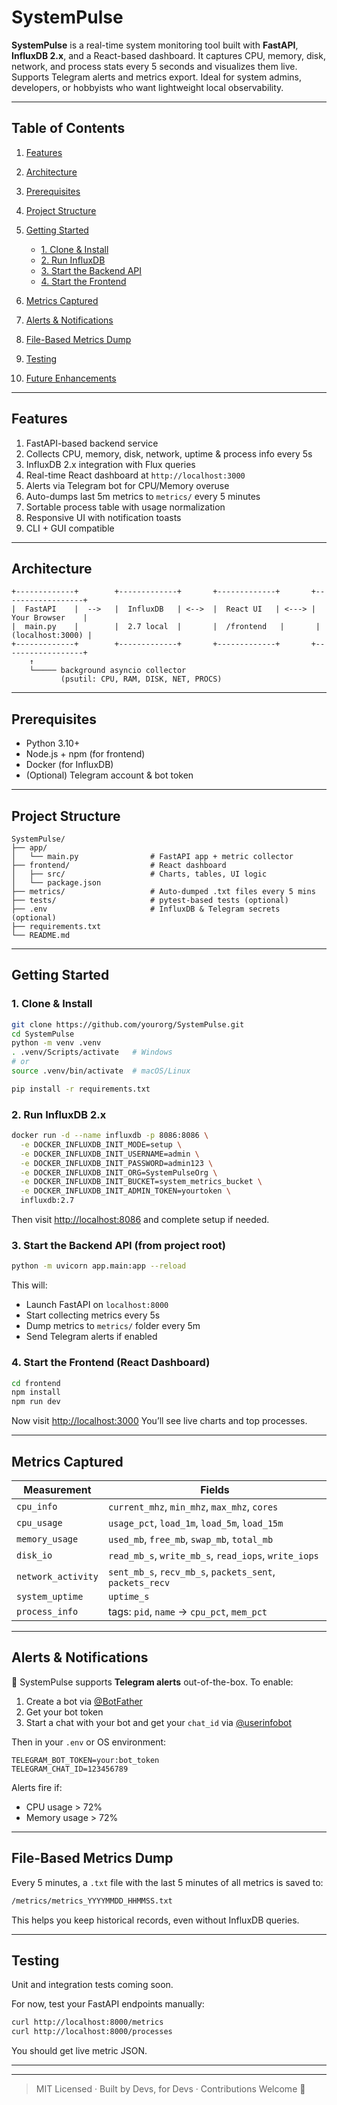 # SystemPulse

**SystemPulse** is a real-time system monitoring tool built with **FastAPI**, **InfluxDB 2.x**, and a React-based dashboard. It captures CPU, memory, disk, network, and process stats every 5 seconds and visualizes them live. Supports Telegram alerts and metrics export. Ideal for system admins, developers, or hobbyists who want lightweight local observability.

---

## Table of Contents

1. [Features](#features)
2. [Architecture](#architecture)
3. [Prerequisites](#prerequisites)
4. [Project Structure](#project-structure)
5. [Getting Started](#getting-started)

   * [1. Clone & Install](#1-clone--install)
   * [2. Run InfluxDB](#2-run-influxdb)
   * [3. Start the Backend API](#3-start-the-backend-api)
   * [4. Start the Frontend](#4-start-the-frontend)
6. [Metrics Captured](#metrics-captured)
7. [Alerts & Notifications](#alerts--notifications)
8. [File-Based Metrics Dump](#file-based-metrics-dump)
9. [Testing](#testing)
10. [Future Enhancements](#future-enhancements)

---

## Features

1. FastAPI-based backend service
2. Collects CPU, memory, disk, network, uptime & process info every 5s
3. InfluxDB 2.x integration with Flux queries
4. Real-time React dashboard at `http://localhost:3000`
5. Alerts via Telegram bot for CPU/Memory overuse
6. Auto-dumps last 5m metrics to `metrics/` every 5 minutes
7. Sortable process table with usage normalization
8. Responsive UI with notification toasts
9. CLI + GUI compatible

---

## Architecture

```
+-------------+        +-------------+       +-------------+       +------------------+
|  FastAPI    |  -->   |  InfluxDB   | <-->  |  React UI   | <---> |  Your Browser    |
|  main.py    |        |  2.7 local  |       |  /frontend   |       | (localhost:3000) |
+-------------+        +-------------+       +-------------+       +------------------+
    ↑
    └───── background asyncio collector
           (psutil: CPU, RAM, DISK, NET, PROCS)
```

---

## Prerequisites

* Python 3.10+
* Node.js + npm (for frontend)
* Docker (for InfluxDB)
* (Optional) Telegram account & bot token

---

## Project Structure

```
SystemPulse/
├── app/
│   └── main.py                # FastAPI app + metric collector
├── frontend/                  # React dashboard
│   ├── src/                   # Charts, tables, UI logic
│   └── package.json
├── metrics/                   # Auto-dumped .txt files every 5 mins
├── tests/                     # pytest-based tests (optional)
├── .env                       # InfluxDB & Telegram secrets (optional)
├── requirements.txt
└── README.md
```

---

## Getting Started

### 1. Clone & Install

```bash
git clone https://github.com/yourorg/SystemPulse.git
cd SystemPulse
python -m venv .venv
. .venv/Scripts/activate   # Windows
# or
source .venv/bin/activate  # macOS/Linux

pip install -r requirements.txt
```

### 2. Run InfluxDB 2.x

```bash
docker run -d --name influxdb -p 8086:8086 \
  -e DOCKER_INFLUXDB_INIT_MODE=setup \
  -e DOCKER_INFLUXDB_INIT_USERNAME=admin \
  -e DOCKER_INFLUXDB_INIT_PASSWORD=admin123 \
  -e DOCKER_INFLUXDB_INIT_ORG=SystemPulseOrg \
  -e DOCKER_INFLUXDB_INIT_BUCKET=system_metrics_bucket \
  -e DOCKER_INFLUXDB_INIT_ADMIN_TOKEN=yourtoken \
  influxdb:2.7
```

Then visit [http://localhost:8086](http://localhost:8086) and complete setup if needed.

### 3. Start the Backend API (from project root)

```bash
python -m uvicorn app.main:app --reload
```

This will:

* Launch FastAPI on `localhost:8000`
* Start collecting metrics every 5s
* Dump metrics to `metrics/` folder every 5m
* Send Telegram alerts if enabled

### 4. Start the Frontend (React Dashboard)

```bash
cd frontend
npm install
npm run dev
```

Now visit [http://localhost:3000](http://localhost:3000)
You’ll see live charts and top processes.

---

## Metrics Captured

| Measurement        | Fields                                                   |
| ------------------ | -------------------------------------------------------- |
| `cpu_info`         | `current_mhz`, `min_mhz`, `max_mhz`, `cores`             |
| `cpu_usage`        | `usage_pct`, `load_1m`, `load_5m`, `load_15m`            |
| `memory_usage`     | `used_mb`, `free_mb`, `swap_mb`, `total_mb`              |
| `disk_io`          | `read_mb_s`, `write_mb_s`, `read_iops`, `write_iops`     |
| `network_activity` | `sent_mb_s`, `recv_mb_s`, `packets_sent`, `packets_recv` |
| `system_uptime`    | `uptime_s`                                               |
| `process_info`     | tags: `pid`, `name` → `cpu_pct`, `mem_pct`               |

---

## Alerts & Notifications

📲 SystemPulse supports **Telegram alerts** out-of-the-box.
To enable:

1. Create a bot via [@BotFather](https://t.me/BotFather)
2. Get your bot token
3. Start a chat with your bot and get your `chat_id` via [@userinfobot](https://t.me/userinfobot)

Then in your `.env` or OS environment:

```
TELEGRAM_BOT_TOKEN=your:bot_token
TELEGRAM_CHAT_ID=123456789
```

Alerts fire if:

* CPU usage > 72%
* Memory usage > 72%

---

## File-Based Metrics Dump

Every 5 minutes, a `.txt` file with the last 5 minutes of all metrics is saved to:

```bash
/metrics/metrics_YYYYMMDD_HHMMSS.txt
```

This helps you keep historical records, even without InfluxDB queries.

---

## Testing

Unit and integration tests coming soon.

For now, test your FastAPI endpoints manually:

```bash
curl http://localhost:8000/metrics
curl http://localhost:8000/processes
```

You should get live metric JSON.

---

---

> MIT Licensed · Built by Devs, for Devs · Contributions Welcome 🚀
